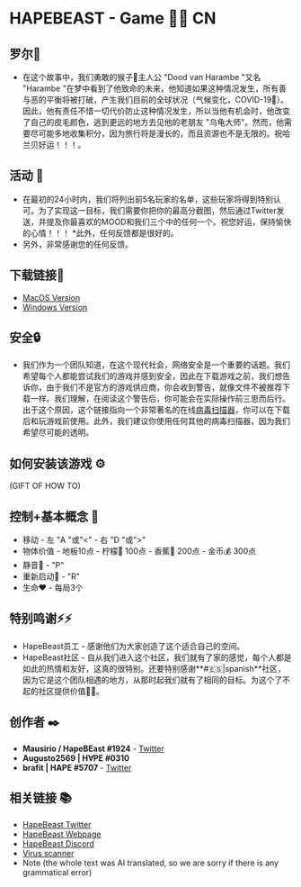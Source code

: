 # HAPEBEAST - Game 🍌🍌 CN
## 罗尔🔮
* 在这个故事中，我们勇敢的猴子🦍主人公 "Dood van Harambe "又名 "Harambe "在梦中看到了他致命的未来，他知道如果这种情况发生，所有善与恶的平衡将被打破，产生我们目前的全球状况（气候变化，COVID-19🦠）。因此，他有责任不惜一切代价防止这种情况发生，所以当他有机会时，他改变了自己的皮毛颜色，逃到更远的地方去见他的老朋友 "乌龟大师"。然而，他需要尽可能多地收集积分，因为旅行将是漫长的，而且资源也不是无限的。祝哈兰贝好运！！！。

##  活动 📖
* 在最初的24小时内，我们将列出前5名玩家的名单，这些玩家将得到特别认可。为了实现这一目标，我们需要你把你的最高分截图，然后通过Twitter发送，并提及你最喜欢的MOOD和我们三个中的任何一个。祝您好运，保持愉快的心情！！！ *此外，任何反馈都是很好的。
* 另外，非常感谢您的任何反馈。

## 下载链接🔗
* [MacOS Version](https://google.com)
* [Windows Version](https://drive.google.com/file/d/1m36EkQEB0moMRuGB_m__gYgGgbf-kzLk/view?usp=sharing)

## 安全🔒
* 我们作为一个团队知道，在这个现代社会，网络安全是一个重要的话题。我们希望每个人都能尝试我们的游戏并感到安全，因此在下载游戏之前，我们想告诉你，由于我们不是官方的游戏供应商，你会收到警告，就像文件不被推荐下载一样。我们理解，在阅读这个警告后，你可能会在实际操作前三思而后行。出于这个原因，这个链接指向一个非常著名的在线[病毒扫描器](https://www.virustotal.com/gui/home/upload)，你可以在下载后和玩游戏前使用。此外，我们建议你使用任何其他的病毒扫描器，因为我们希望尽可能的透明。

## 如何安装该游戏 ⚙️
(GIFT OF HOW TO)



## 控制+基本概念 📑
* 移动 - 左 "A "或"<" - 右 "D "或">"
* 物体价值 - 地板10点 - 柠檬🍋 100点 - 香蕉🍌 200点 - 金币💰 300点
* 静音🎵 - "P"
* 重新启动🔄 - "R"
* 生命❤️ - 每局3个

## 特别鸣谢⚡⚡
* HapeBeast员工 - 感谢他们为大家创造了这个适合自己的空间。
* HapeBeast社区 - 自从我们进入这个社区，我们就有了家的感觉，每个人都是如此的热情和友好，这真的很特别。还要特别感谢**#🇪🇸|spanish**社区，因为它是这个团队相遇的地方，从那时起我们就有了相同的目标。为这个了不起的社区提供价值🥇🥇。

## 创作者 ✒️
* **Mausirio / HapeBEast #1924** - [Twitter](https://mobile.twitter.com/Mauricio202003)
* **Augusto2569 | H∀PE #0310**  
* **brafit | HAPE #5707** - [Twitter](https://twitter.com/brafit201?t=GZyvkU5mDVE605O2frVZbA&s=08)

## 相关链接 📚
* [HapeBeast Twitter](https://mobile.twitter.com/hapebeastgang) 
* [HapeBeast Webpage](https://www.hapebeast.com/)
* [HapeBeast Discord](https://discord.com/invite/hypebeast) 
* [Virus scanner](https://www.virustotal.com/gui/home/upload)
* Note (the whole text was AI translated, so we are sorry if there is any grammatical error)
